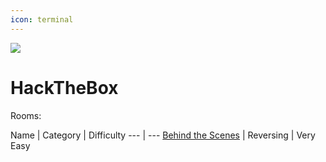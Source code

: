 ```yaml
---
icon: terminal
---
```

![](/static/headers/boxnp.png)

# HackTheBox

Rooms:

Name   | Category    | Difficulty
---    | ---
[Behind the Scenes](behindthescenes.md) | Reversing | Very Easy